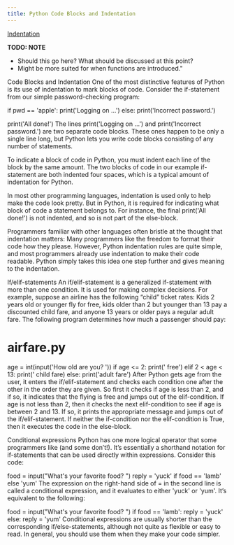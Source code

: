 ```yaml
---
title: Python Code Blocks and Indentation
---
```

<a href='https://docs.python.org/3/reference/lexical_analysis.html#indentation' target='_blank' rel='nofollow'>Indentation</a>

**TODO: NOTE**

*   Should this go here? What should be discussed at this point?
*   Might be more suited for when functions are introduced."

Code Blocks and Indentation
One of the most distinctive features of Python is its use of indentation to mark blocks of code. Consider the if-statement from our simple password-checking program:

if pwd == 'apple':
    print('Logging on ...')
else:
    print('Incorrect password.')

print('All done!')
The lines print('Logging on ...') and print('Incorrect password.') are two separate code blocks. These ones happen to be only a single line long, but Python lets you write code blocks consisting of any number of statements.

To indicate a block of code in Python, you must indent each line of the block by the same amount. The two blocks of code in our example if-statement are both indented four spaces, which is a typical amount of indentation for Python.

In most other programming languages, indentation is used only to help make the code look pretty. But in Python, it is required for indicating what block of code a statement belongs to. For instance, the final print('All done!') is not indented, and so is not part of the else-block.

Programmers familiar with other languages often bristle at the thought that indentation matters: Many programmers like the freedom to format their code how they please. However, Python indentation rules are quite simple, and most programmers already use indentation to make their code readable. Python simply takes this idea one step further and gives meaning to the indentation.

If/elif-statements
An if/elif-statement is a generalized if-statement with more than one condition. It is used for making complex decisions. For example, suppose an airline has the following “child” ticket rates: Kids 2 years old or younger fly for free, kids older than 2 but younger than 13 pay a discounted child fare, and anyone 13 years or older pays a regular adult fare. The following program determines how much a passenger should pay:

# airfare.py
age = int(input('How old are you? '))
if age <= 2:
    print(' free')
elif 2 < age < 13:
    print(' child fare)
else:
    print('adult fare')
After Python gets age from the user, it enters the if/elif-statement and checks each condition one after the other in the order they are given. So first it checks if age is less than 2, and if so, it indicates that the flying is free and jumps out of the elif-condition. If age is not less than 2, then it checks the next elif-condition to see if age is between 2 and 13. If so, it prints the appropriate message and jumps out of the if/elif-statement. If neither the if-condition nor the elif-condition is True, then it executes the code in the else-block.

Conditional expressions
Python has one more logical operator that some programmers like (and some don’t!). It’s essentially a shorthand notation for if-statements that can be used directly within expressions. Consider this code:

food = input("What's your favorite food? ")
reply = 'yuck' if food == 'lamb' else 'yum'
The expression on the right-hand side of = in the second line is called a conditional expression, and it evaluates to either 'yuck' or 'yum'. It’s equivalent to the following:

food = input("What's your favorite food? ")
if food == 'lamb':
   reply = 'yuck'
else:
   reply = 'yum'
Conditional expressions are usually shorter than the corresponding if/else-statements, although not quite as flexible or easy to read. In general, you should use them when they make your code simpler.
